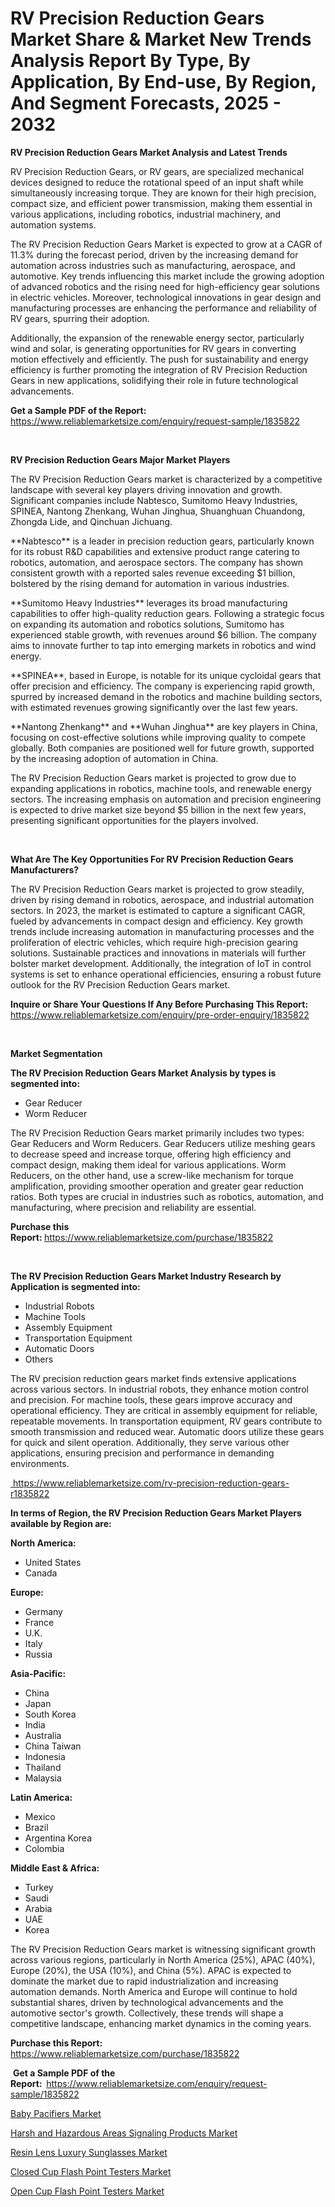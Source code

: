 <p><h1>RV Precision Reduction Gears Market Share & Market New Trends Analysis Report By Type, By Application, By End-use, By Region, And Segment Forecasts, 2025 - 2032</h1></p><p><strong>RV Precision Reduction Gears Market Analysis and Latest Trends</strong></p>
<p><p>RV Precision Reduction Gears, or RV gears, are specialized mechanical devices designed to reduce the rotational speed of an input shaft while simultaneously increasing torque. They are known for their high precision, compact size, and efficient power transmission, making them essential in various applications, including robotics, industrial machinery, and automation systems.</p><p>The RV Precision Reduction Gears Market is expected to grow at a CAGR of 11.3% during the forecast period, driven by the increasing demand for automation across industries such as manufacturing, aerospace, and automotive. Key trends influencing this market include the growing adoption of advanced robotics and the rising need for high-efficiency gear solutions in electric vehicles. Moreover, technological innovations in gear design and manufacturing processes are enhancing the performance and reliability of RV gears, spurring their adoption.</p><p>Additionally, the expansion of the renewable energy sector, particularly wind and solar, is generating opportunities for RV gears in converting motion effectively and efficiently. The push for sustainability and energy efficiency is further promoting the integration of RV Precision Reduction Gears in new applications, solidifying their role in future technological advancements.</p></p>
<p><strong>Get a Sample PDF of the Report:&nbsp;</strong> <a href="https://www.reliablemarketsize.com/enquiry/request-sample/1835822?utm_campaign=1898&utm_medium=2&utm_source=Github&utm_content=ia&utm_term=26032025&utm_id=rv-precision-reduction-gears">https://www.reliablemarketsize.com/enquiry/request-sample/1835822</a></p>
<p>&nbsp;</p>
<p><strong>RV Precision Reduction Gears Major Market Players</strong></p>
<p><p>The RV Precision Reduction Gears market is characterized by a competitive landscape with several key players driving innovation and growth. Significant companies include Nabtesco, Sumitomo Heavy Industries, SPINEA, Nantong Zhenkang, Wuhan Jinghua, Shuanghuan Chuandong, Zhongda Lide, and Qinchuan Jichuang.</p><p>**Nabtesco** is a leader in precision reduction gears, particularly known for its robust R&D capabilities and extensive product range catering to robotics, automation, and aerospace sectors. The company has shown consistent growth with a reported sales revenue exceeding $1 billion, bolstered by the rising demand for automation in various industries.</p><p>**Sumitomo Heavy Industries** leverages its broad manufacturing capabilities to offer high-quality reduction gears. Following a strategic focus on expanding its automation and robotics solutions, Sumitomo has experienced stable growth, with revenues around $6 billion. The company aims to innovate further to tap into emerging markets in robotics and wind energy.</p><p>**SPINEA**, based in Europe, is notable for its unique cycloidal gears that offer precision and efficiency. The company is experiencing rapid growth, spurred by increased demand in the robotics and machine building sectors, with estimated revenues growing significantly over the last few years.</p><p>**Nantong Zhenkang** and **Wuhan Jinghua** are key players in China, focusing on cost-effective solutions while improving quality to compete globally. Both companies are positioned well for future growth, supported by the increasing adoption of automation in China.</p><p>The RV Precision Reduction Gears market is projected to grow due to expanding applications in robotics, machine tools, and renewable energy sectors. The increasing emphasis on automation and precision engineering is expected to drive market size beyond $5 billion in the next few years, presenting significant opportunities for the players involved.</p></p>
<p>&nbsp;</p>
<p><strong>What Are The Key Opportunities For RV Precision Reduction Gears Manufacturers?</strong></p>
<p><p>The RV Precision Reduction Gears market is projected to grow steadily, driven by rising demand in robotics, aerospace, and industrial automation sectors. In 2023, the market is estimated to capture a significant CAGR, fueled by advancements in compact design and efficiency. Key growth trends include increasing automation in manufacturing processes and the proliferation of electric vehicles, which require high-precision gearing solutions. Sustainable practices and innovations in materials will further bolster market development. Additionally, the integration of IoT in control systems is set to enhance operational efficiencies, ensuring a robust future outlook for the RV Precision Reduction Gears market.</p></p>
<p><strong>Inquire or Share Your Questions If Any Before Purchasing This Report:</strong> <a href="https://www.reliablemarketsize.com/enquiry/pre-order-enquiry/1835822?utm_campaign=1898&utm_medium=2&utm_source=Github&utm_content=ia&utm_term=26032025&utm_id=rv-precision-reduction-gears">https://www.reliablemarketsize.com/enquiry/pre-order-enquiry/1835822</a></p>
<p>&nbsp;</p>
<p><strong>Market Segmentation</strong></p>
<p><strong>The RV Precision Reduction Gears Market Analysis by types is segmented into:</strong></p>
<p><ul><li>Gear Reducer</li><li>Worm Reducer</li></ul></p>
<p><p>The RV Precision Reduction Gears market primarily includes two types: Gear Reducers and Worm Reducers. Gear Reducers utilize meshing gears to decrease speed and increase torque, offering high efficiency and compact design, making them ideal for various applications. Worm Reducers, on the other hand, use a screw-like mechanism for torque amplification, providing smoother operation and greater gear reduction ratios. Both types are crucial in industries such as robotics, automation, and manufacturing, where precision and reliability are essential.</p></p>
<p><strong>Purchase this Report:&nbsp;</strong><a href="https://www.reliablemarketsize.com/purchase/1835822?utm_campaign=1898&utm_medium=2&utm_source=Github&utm_content=ia&utm_term=26032025&utm_id=rv-precision-reduction-gears">https://www.reliablemarketsize.com/purchase/1835822</a></p>
<p>&nbsp;</p>
<p><strong>The RV Precision Reduction Gears Market Industry Research by Application is segmented into:</strong></p>
<p><ul><li>Industrial Robots</li><li>Machine Tools</li><li>Assembly Equipment</li><li>Transportation Equipment</li><li>Automatic Doors</li><li>Others</li></ul></p>
<p><p>The RV precision reduction gears market finds extensive applications across various sectors. In industrial robots, they enhance motion control and precision. For machine tools, these gears improve accuracy and operational efficiency. They are critical in assembly equipment for reliable, repeatable movements. In transportation equipment, RV gears contribute to smooth transmission and reduced wear. Automatic doors utilize these gears for quick and silent operation. Additionally, they serve various other applications, ensuring precision and performance in demanding environments.</p></p>
<p><a href="https://www.reliablemarketsize.com/rv-precision-reduction-gears-r1835822?utm_campaign=1898&utm_medium=2&utm_source=Github&utm_content=ia&utm_term=26032025&utm_id=rv-precision-reduction-gears">&nbsp;https://www.reliablemarketsize.com/rv-precision-reduction-gears-r1835822</a></p>
<p><strong>In terms of Region, the RV Precision Reduction Gears Market Players available by Region are:</strong></p>
<p>
    <p> <strong> North America: </strong>
        <ul>
            <li>United States</li>
            <li>Canada</li>
        </ul>
        </p> 
    <p> <strong> Europe: </strong>
        <ul>
            <li>Germany</li>
            <li>France</li>
            <li>U.K.</li>
            <li>Italy</li>
            <li>Russia</li>
        </ul>
        </p> 
    <p> <strong> Asia-Pacific: </strong>
        <ul>
            <li>China</li>
            <li>Japan</li>
            <li>South Korea</li>
            <li>India</li>
            <li>Australia</li>
            <li>China Taiwan</li>
            <li>Indonesia</li>
            <li>Thailand</li>
            <li>Malaysia</li>
        </ul>
        </p> 
    <p> <strong> Latin America: </strong>
        <ul>
            <li>Mexico</li>
            <li>Brazil</li>
            <li>Argentina Korea</li>
            <li>Colombia</li>
        </ul>
        </p> 
    <p> <strong> Middle East & Africa: </strong>
        <ul>
            <li>Turkey</li>
            <li>Saudi</li>
            <li>Arabia</li>
            <li>UAE</li>
            <li>Korea</li>
        </ul>
    </p>
    </p>
<p><p>The RV Precision Reduction Gears market is witnessing significant growth across various regions, particularly in North America (25%), APAC (40%), Europe (20%), the USA (10%), and China (5%). APAC is expected to dominate the market due to rapid industrialization and increasing automation demands. North America and Europe will continue to hold substantial shares, driven by technological advancements and the automotive sector's growth. Collectively, these trends will shape a competitive landscape, enhancing market dynamics in the coming years.</p></p>
<p><strong>Purchase this Report: </strong><a href="https://www.reliablemarketsize.com/purchase/1835822?utm_campaign=1898&utm_medium=2&utm_source=Github&utm_content=ia&utm_term=26032025&utm_id=rv-precision-reduction-gears">https://www.reliablemarketsize.com/purchase/1835822</a></p>
<p>&nbsp;<strong>Get a Sample PDF of the Report:&nbsp;&nbsp;</strong><a href="https://www.reliablemarketsize.com/enquiry/request-sample/1835822?utm_campaign=1898&utm_medium=2&utm_source=Github&utm_content=ia&utm_term=26032025&utm_id=rv-precision-reduction-gears">https://www.reliablemarketsize.com/enquiry/request-sample/1835822</a></p>
<p><strong></strong></p>
<p><p><a href="https://github.com/dolorespeddico90/Market-Research-Report-List-1/blob/main/baby-pacifiers-market.md?utm_campaign=1898&utm_medium=2&utm_source=Github&utm_content=ia&utm_term=26032025&utm_id=rv-precision-reduction-gears">Baby Pacifiers Market</a></p><p><a href="https://github.com/rosamariarocque98/Market-Research-Report-List-1/blob/main/harsh-and-hazardous-areas-signaling-products-market.md?utm_campaign=1898&utm_medium=2&utm_source=Github&utm_content=ia&utm_term=26032025&utm_id=rv-precision-reduction-gears">Harsh and Hazardous Areas Signaling Products Market</a></p><p><a href="https://github.com/raffadongraffadong/Market-Research-Report-List-1/blob/main/resin-lens-luxury-sunglasses-market.md?utm_campaign=1898&utm_medium=2&utm_source=Github&utm_content=ia&utm_term=26032025&utm_id=rv-precision-reduction-gears">Resin Lens Luxury Sunglasses Market</a></p><p><a href="https://github.com/krinerstormy331/Market-Research-Report-List-1/blob/main/closed-cup-flash-point-testers-market.md?utm_campaign=1898&utm_medium=2&utm_source=Github&utm_content=ia&utm_term=26032025&utm_id=rv-precision-reduction-gears">Closed Cup Flash Point Testers Market</a></p><p><a href="https://github.com/suleimannichelle7/Market-Research-Report-List-1/blob/main/open-cup-flash-point-testers-market.md?utm_campaign=1898&utm_medium=2&utm_source=Github&utm_content=ia&utm_term=26032025&utm_id=rv-precision-reduction-gears">Open Cup Flash Point Testers Market</a></p></p>